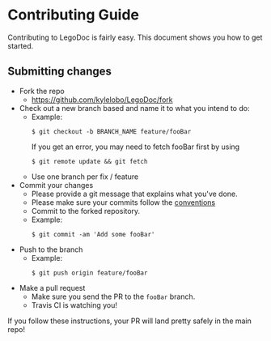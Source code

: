 # Contributing Guide

Contributing to LegoDoc is fairly easy. This document shows you how to get started.

## Submitting changes

- Fork the repo
  - <https://github.com/kylelobo/LegoDoc/fork>
- Check out a new branch based and name it to what you intend to do:
  - Example:
    ````
    $ git checkout -b BRANCH_NAME feature/fooBar
    ````
    If you get an error, you may need to fetch fooBar first by using
    ````
    $ git remote update && git fetch
    ````
  - Use one branch per fix / feature
- Commit your changes
  - Please provide a git message that explains what you've done.
  - Please make sure your commits follow the [conventions](https://gist.github.com/robertpainsi/b632364184e70900af4ab688decf6f53#file-commit-message-guidelines-md)
  - Commit to the forked repository.
  - Example:
    ````
    $ git commit -am 'Add some fooBar'
    ````
- Push to the branch
  - Example:
    ````
    $ git push origin feature/fooBar
    ````
- Make a pull request
  - Make sure you send the PR to the <code>fooBar</code> branch.
  - Travis CI is watching you!

If you follow these instructions, your PR will land pretty safely in the main repo!

